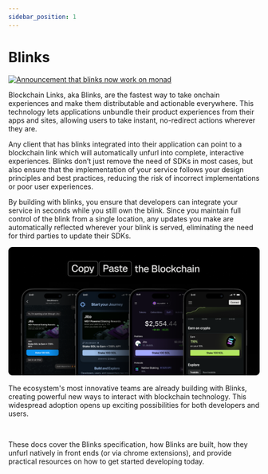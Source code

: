 ```yaml
---
sidebar_position: 1
---
```


# Blinks

<a href="./blinks-provider/guides/">
  <img src="/img/monad_cover.png" alt="Announcement that blinks now work on monad" />
</a>

Blockchain Links, aka Blinks, are the fastest way to take onchain experiences and make them distributable and actionable everywhere. This technology lets applications unbundle their product experiences from their apps and sites, allowing users to take instant, no-redirect actions wherever they are.

Any client that has blinks integrated into their application can point to a blockchain link which will automatically unfurl into complete, interactive experiences. Blinks don’t just remove the need of SDKs in most cases, but also ensure that the implementation of your service follows your design principles and best practices, reducing the risk of incorrect implementations or poor user experiences.

By building with blinks, you ensure that developers can integrate your service in seconds while you still own the blink. Since you maintain full control of the blink from a single location, any updates you make are automatically reflected wherever your blink is served, eliminating the need for third parties to update their SDKs.

![Blinks in various environments](../../static/img/blinks-landing.png)

The ecosystem's most innovative teams are already building with Blinks, creating powerful new ways to interact with blockchain technology. This widespread adoption opens up exciting possibilities for both developers and users.

<img src="/img/partners-banner (1).png" alt="" />

These docs cover the Blinks specification, how Blinks are built, how they unfurl natively in front ends (or via chrome extensions), and provide practical resources on how to get started developing today.

